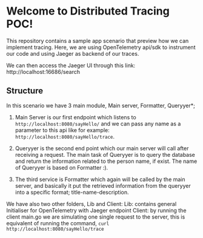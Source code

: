 # Welcome to Distributed Tracing POC!

This repository contains a sample app scenario that preview how we can implement tracing. Here, we are using OpenTelemetry api/sdk to instrument our code and using Jaeger as backend of our traces.


We can then access the Jaeger UI through this link:
http://localhost:16686/search
## Structure 
In this scenario we have 3 main module, Main server, Formatter, Queryyer*;

 1. Main Server is our first endpoint which listens to `http://localhost:8080/sayHello/` and we can pass any name as a parameter to this api like for example: 
   `http://localhost:8080/sayHello/trace`.
   
 2. Queryyer is the second end point which our main server will call after receiving a request. The main task of Queryyer is to query the database and return the information related to the person name, if exist. The name of Queryyer is based on Formatter :).

3. The third service is Formatter which again will be called by the main server, and basically it put the retrieved information from the queryyer into a specific format; title-name-description.

We have also two other folders, Lib and Client:
Lib: contains general Initialiser for OpenTelemetry with Jaeger endpoint
Client: by running the client main.go we are simulating one single request to the server, this is equivalent of running the command, `curl http://localhost:8080/sayHello/trace`
